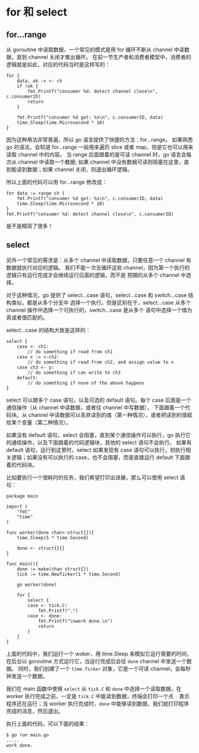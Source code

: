 # for 和 select 

## for...range

从 goroutine 中读取数据，一个常见的模式是用 for 循环不断从 channel 中读数据，直到 channel 关闭才推出循环。
在前一节生产者和消费者模型中，消费者的逻辑就是如此，对应的代码当时是这样写的：

```
for {
    data, ok := <- ch
    if !ok {
        fmt.Printf("consumer %d: detect channel close\n", c.consumerID)
        return
    }

    fmt.Printf("consumer %d got: %s\n", c.consumerID, data)
    time.Sleep(time.Microsecond * 10)
}
```

因为这种用法非常普遍，所以 go 语言提供了快捷的方法：for...range。
如果熟悉 go 的语法，会知道 for...range 一般用来遍历 slice 或者 map，但是它也可以用来读取 channel 中的内容。
当 range 后面跟着的是可读 channel 时，go 语言会每次从 channel 中读取一个数据;
如果 channel 中没有数据可读则阻塞在这里，直到能读到数据；如果 channel 关闭，则退出循环逻辑。

所以上面的代码可以用 for...range 修改成：

```
for data := range ch {
    fmt.Printf("consumer %d got: %s\n", c.consumerID, data)
    time.Sleep(time.Microsecond * 10)
}
fmt.Printf("consumer %d: detect channel close\n", c.consumerID)
```

是不是精简了很多！

## select

另外一个常见的需求是：从多个 channel 中读取数据，只要任意一个 channel 有数据就执行对应的逻辑。
我们不能一次去循环这些 channel，因为第一个执行的逻辑只有运行完成才会继续运行后面的逻辑，而不是
预期的从多个 channel 中选择。

对于这种情况，go 提供了 select...case 语句，select...case 和 switch...case 结构类似，都是从多个分支中
选择一个执行。但是区别在于，select...case 从多个 channel 操作中选择一个可执行的，switch...case 是从多个
语句中选择一个值为真或者值匹配的。

select...case 的结构大致是这样的：

```
select {
    case <- ch1:
        // do something if read from ch1
    case x := <-ch2:
        // do something if read from ch2, and assign value to x
    case ch3 <- y:
        // do something if can write to ch3
    default:
        // do something if none of the above happens
}
```

select 可以跟多个 case 语句，以及可选的 default 语句。每个 case 后面是一个通信操作（从 channel 中读数据，或者往 channel 中写数据），
下面跟着一个代码块。从 channel 中读数据可以丢弃读到的值（第一种情况），或者把读到的值赋给某个变量（第二种情况）。

如果没有 default 语句，select 会阻塞，直到某个通信操作可以执行，go 执行它的通信操作，以及下面跟着的代码逻辑块，其他的 select 语句不会执行。
如果有 default 语句，运行到这里时，select 如果发现有 case 语句可以执行，则执行相关逻辑；如果没有可以执行的 case，也不会阻塞，而是直接运行 default 
下面跟着的代码块。

比如要执行一个很耗时的任务，我们希望打印出进展，那么可以使用 select 语句：


```
package main

import (
    "fmt"
    "time"
)

func worker(done chan<-struct{}){
    time.Sleep(5 * time.Second)

    done <- struct{}{}
}

func main(){
    done := make(chan struct{})
    tick := time.NewTicker(1 * time.Second)

    go worker(done)

    for {
        select {
        case <- tick.C:
            fmt.Printf(".")
        case <- done:
            fmt.Printf("\nwork done.\n")
            return 
        }
    }
}
```

上面的代码中，我们运行一个 woker，用 time.Sleep 来模拟它运行需要的时间，在后台以 goroutine 方式运行它，当运行完成后会往 `done` channel 中发送一个数据。
同时，我们创建了一个 `time.Ticker` 对象，它是一个可读 channel，会每秒钟发送一个数据。

我们在 main 函数中使用 `select` 从 `tick.C` 和 `done` 中选择一个读取数据，在 worker 执行完成之前，一定是 `tick.C` 中能读到数据，终端会打印一个点 `.`
表示程序还在运行；当 worker 执行完成时，`done` 中能够读到数据，我们就打印程序完成的消息，然后退出。

执行上面的代码，可以下面的结果：

```
$ go run main.go
.....
work done.
```

